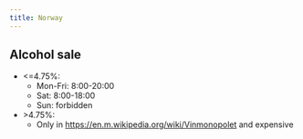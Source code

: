 ```yaml
---
title: Norway
---
```


## Alcohol sale
- <=4.75%:
    - Mon-Fri: 8:00-20:00 
    - Sat: 8:00-18:00 
    - Sun: forbidden
- \>4.75%: 
    - Only in https://en.m.wikipedia.org/wiki/Vinmonopolet and expensive

